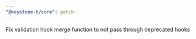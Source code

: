 ```yaml
---
"@keystone-6/core": patch
---
```


Fix validation hook merge function to not pass through deprecated hooks
